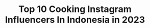 ---
title: Top 10 Cooking Instagram Influencers In Indonesia in 2023
description: >-
  Find top cooking Instagram influencers in Indonesia in 2023. Most popular hashtags: #masaksimple #foodstagram #foods #kuetradisional.
platform: Instagram
hits: 363
text_top: Analyze the most popular Instagram profiles on inBeat.
text_bottom: Our platform has 363 Instagram influencers like this in Indonesia for you to contact.
profiles:
  - username: "lola.amaria"
    fullname: >-
      Lola Amaria
    bio: >-
      Founder of Lola Amaria Production🌻Cooking addicts🌻Food lover🌻Traveller🌻Enjoying the world🌻 @lolas.cooking Contact : Gia | giapartawinata@gmail.com
    location: "Indonesia"
    followers: 42245
    engagement: 199
    commentsToLikes: 0.037284
    id: ck13cwkdu2ilg0i19xjvsyuj3
    verified: true
    hashtags: "#bikeride, #piknikpedal, #roadbikelife, #gowes"
  - username: "masakan.simple"
    fullname: >-
      Resep Masakan Simple
    bio: >-
      📣 Cooking Channel🍴🍱🥤 📍Malang 🍰 For Bussiness Email / Wa 0815 7521 1544 (Alf) pizza 3 bahan aja ⏬
    location: "Indonesia"
    followers: 164517
    engagement: 614
    commentsToLikes: 0.037799
    id: ck9wdpwtkgq3x0j78cfzlfjse
    verified: false
    hashtags: "#masterchefindonesia, #instagood, #foods, #masaksimple"
  - username: "kaklongteh_"
    fullname: >-
      sitihaidahmahat🇲🇾
    bio: >-
      Dapurku Officeku👩‍🍳 Love Cooking❤ Sendiri masak sendiri makan😁 Masak biase² n berulang seadenye je🤭 Ade gak selit2 pic2📸kesayangan🤗 Tq follow n like🌹🌹
    location: "Indonesia"
    followers: 6246
    engagement: 650
    commentsToLikes: 0.160465
    id: ckf5x8d5wuse10j23hqpdd1k4
    verified: false
    hashtags: "#alhamdulillah, #sayamasak, #lunch, #syukuralhamdulillah"
  - username: "yulichia88"
    fullname: >-
      Helena Yuli
    bio: >-
      💙Cooking and Baking💙 🍃Simple Cuisine🍃 🏡Indonesia🏡 🤍Thanks for like, comment & follow🤍
    location: "Indonesia"
    followers: 64369
    engagement: 166
    commentsToLikes: 0.268238
    id: ck135zlym40vv0i19be6ul7v2
    verified: false
    hashtags: "#homebaking, #kuesederhana, #guniezzt, #reseproemahan"
  - username: "sulli_fant"
    fullname: >-
      M A S U L L I
    bio: >-
      Traveling Cooking planting 🌻 📍Malang East Java - Indonesia 🇮🇩 @letss_plants
    location: "Indonesia"
    followers: 4465
    engagement: 2198
    commentsToLikes: 0.245518
    id: ck0tuu3da8o5f0i19sgvxcy0s
    verified: false
    hashtags: "#jalan2terus, #keluarbentar, #cobanrendeng, #travel"
  - username: "onyah.pingky"
    fullname: >-
      Inspirasi Rumah Peachy Pink
    bio: >-
      🧕🏻 26th 🏠 Sharing & Inspiring with me 🍛 cooking enthusiast
    location: "Indonesia"
    followers: 36139
    engagement: 337
    commentsToLikes: 0.074019
    id: ck5cho4tmr59y0i110zwu5z77
    verified: false
    hashtags: "#shabbylovers, #pinklady, #shabby, #shabbychicstyle"
  - username: "randferdian"
    fullname: >-
      Randi Ferdiansyah
    bio: >-
      🍳Cooking, Food, Traveler, Photograph📷 ___ TikTok : @MaenMasakMasakan Business Inquiry: ❌ No DM 📩 Email : randferdian@gmail.com ___ 👇🏻👇🏻👇🏻👇🏻👇🏻
    location: "Indonesia"
    followers: 150572
    engagement: 555
    commentsToLikes: 0.028170
    id: ckaowm6m59gqp0i78v26mci5k
    verified: false
    hashtags: "#hanzelpremiumsausage, #morejuicymoretasty, #gayahidupsehat, #mille"
  - username: "earlytitania"
    fullname: >-
      Early Titania
    bio: >-
      Ordinary Mom & Wife who loves Cats, rumahHavana with 13 cats, CookingVideography & Capturing beauty through my lens 📸
    location: "Indonesia"
    followers: 57428
    engagement: 83
    commentsToLikes: 0.117541
    id: ckap7eba5jpcb0i786qwogghz
    verified: false
    hashtags: "#plantstyling, #plantsofinstagram, #plantshelfie, #plantsplantsplants"
  - username: "eviwanq"
    fullname: >-
      Evi Wang
    bio: >-
      Hobby : Baking 🍰 & Cooking 🍴 Masakan Rumah 📍Pemangkat, Kalbar
    location: "Indonesia"
    followers: 9794
    engagement: 627
    commentsToLikes: 0.256332
    id: ckap3ekgo2qxp0i786qbudv27
    verified: false
    hashtags: "#rotienak, #rotisourdough, #bawangputihhitam, #starter"
  - username: "dapur.pandamerah"
    fullname: >-
      Menu diet sehat ❤️ lost 20kg
    bio: >-
      💁 Healthy Lifestyle, Pejuang PCOS & pejuang diet defisit kalori, 👶 @sheonalevina 🍲 Cooking by PandaMerah 🏠 JKT Youtube Cara Diet & Pola Makanku ⬇️
    location: "Indonesia"
    followers: 81568
    engagement: 230
    commentsToLikes: 0.020673
    id: ck5zn77adnws70i14lijhflrw
    verified: false
    hashtags: "#reseptahu, #resepayam, #resepsop, #cookiesoat"
---